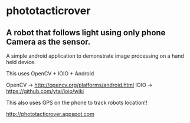 phototacticrover
================
A robot that follows light using only phone Camera as the sensor.
------------------------------------------------------------------

A simple android application to demonstrate image processing on a hand held device.

This uses OpenCV + IOIO + Android 

OpenCV -> http://opencv.org/platforms/android.html
IOIO -> https://github.com/ytai/ioio/wiki

This also uses GPS on the phone to track robots location!!

http://phototacticrover.appspot.com